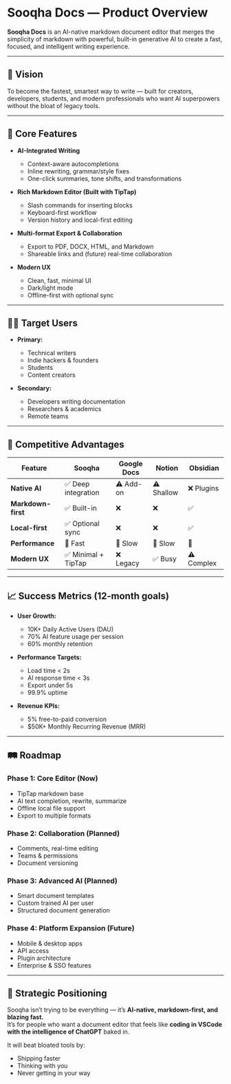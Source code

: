 # Sooqha Docs — Product Overview

**Sooqha Docs** is an AI-native markdown document editor that merges the simplicity of markdown with powerful, built-in generative AI to create a fast, focused, and intelligent writing experience.

---

## 🚀 Vision

To become the fastest, smartest way to write — built for creators, developers, students, and modern professionals who want AI superpowers without the bloat of legacy tools.

---

## 🧠 Core Features

- **AI-Integrated Writing**
  - Context-aware autocompletions  
  - Inline rewriting, grammar/style fixes  
  - One-click summaries, tone shifts, and transformations

- **Rich Markdown Editor (Built with TipTap)**
  - Slash commands for inserting blocks  
  - Keyboard-first workflow  
  - Version history and local-first editing

- **Multi-format Export & Collaboration**
  - Export to PDF, DOCX, HTML, and Markdown  
  - Shareable links and (future) real-time collaboration

- **Modern UX**
  - Clean, fast, minimal UI  
  - Dark/light mode  
  - Offline-first with optional sync

---

## 🧑‍💻 Target Users

- **Primary:**
  - Technical writers  
  - Indie hackers & founders  
  - Students  
  - Content creators

- **Secondary:**
  - Developers writing documentation  
  - Researchers & academics  
  - Remote teams

---

## 🥊 Competitive Advantages

| Feature            | Sooqha         | Google Docs   | Notion         | Obsidian       |
|--------------------|----------------|----------------|----------------|----------------|
| **Native AI**      | ✅ Deep integration | ⚠️ Add-on       | ⚠️ Shallow       | ❌ Plugins      |
| **Markdown-first** | ✅ Built-in         | ❌               | ❌               | ✅              |
| **Local-first**    | ✅ Optional sync   | ❌               | ❌               | ✅              |
| **Performance**    | 🚀 Fast            | 🐌 Slow          | 🐌 Slow          | 🚀              |
| **Modern UX**      | ✅ Minimal + TipTap | ❌ Legacy        | ✅ Busy          | ⚠️ Complex      |

---

## 📈 Success Metrics (12-month goals)

- **User Growth:**
  - 10K+ Daily Active Users (DAU)  
  - 70% AI feature usage per session  
  - 60% monthly retention

- **Performance Targets:**
  - Load time < 2s  
  - AI response time < 3s  
  - Export under 5s  
  - 99.9% uptime

- **Revenue KPIs:**
  - 5% free-to-paid conversion  
  - $50K+ Monthly Recurring Revenue (MRR)

---

## 🛤️ Roadmap

### Phase 1: Core Editor (Now)
- TipTap markdown base  
- AI text completion, rewrite, summarize  
- Offline local file support  
- Export to multiple formats

### Phase 2: Collaboration (Planned)
- Comments, real-time editing  
- Teams & permissions  
- Document versioning

### Phase 3: Advanced AI (Planned)
- Smart document templates  
- Custom trained AI per user  
- Structured document generation

### Phase 4: Platform Expansion (Future)
- Mobile & desktop apps  
- API access  
- Plugin architecture  
- Enterprise & SSO features

---

## 🧠 Strategic Positioning

Sooqha isn’t trying to be everything — it’s **AI-native, markdown-first, and blazing fast.**  
It’s for people who want a document editor that feels like **coding in VSCode with the intelligence of ChatGPT** baked in.

It will beat bloated tools by:
- Shipping faster  
- Thinking with you  
- Never getting in your way
